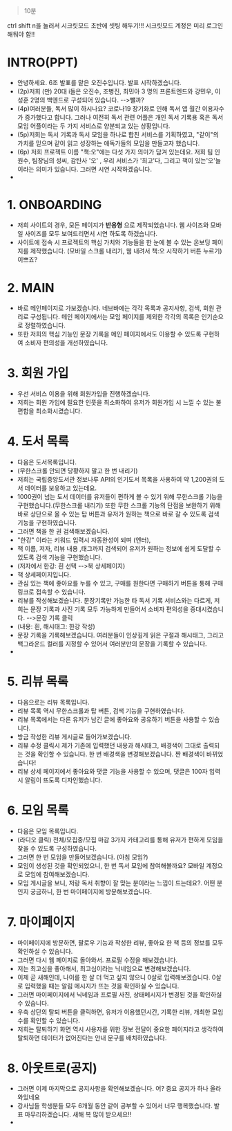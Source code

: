 >10분

ctrl shift n을 눌러서 시크릿모드 초반에 셋팅 해두기!!!
시크릿모드 계정은 미리 로그인 해둬야 함!! 


# INTRO(PPT)

- 안녕하세요.  6조 발표를 맡은 오진수입니다. 발표 시작하겠습니다.
- (2p)저희 (만) 20대 i들은 오진수, 조병진, 최민아 3 명의 프론트엔드와 강민우, 이성훈 2명의 백엔드로 구성되어 있습니다. -->뺄까? 
- (4p)여러분들, 독서 많이 하시나요? 코로나19 장기화로 인해 독서 앱 월간 이용자수가 증가했다고 합니다. 그러나 여전히 독서 관련 어플은 개인 독서 기록용 혹은 독서 모임 어플이라는 두 가지 서비스로 양분되고 있는 상황입니다.
- (5p)저희는 독서 기록과 독서 모임을  하나로 합친 서비스를 기획하였고, "같이"의 가치를 믿으며 같이 읽고 성장하는 애독가들의 모임을 만들고자 했습니다.
- (6p) 저희 프로젝트 이름 "책:오"에는 다섯 가지 의미가 담겨 있는데요. 저희 팀 인원수, 팀장님의 성씨, 감탄사 '오' , 우리 서비스가 '최고'다, 그리고 책이 있는'오'늘이라는 의미가 있습니다. 그러면 시연 시작하겠습니다.
- 

# 1. ONBOARDING

- 저희 사이트의 경우, 모든 페이지가 **반응형** 으로 제작되었습니다. 웹 사이즈와 모바일 사이즈를 모두 보여드리면서 시연 하도록 하겠습니다. 
- 사이트에 접속 시 프로젝트의 핵심 가치와 기능들을 한 눈에 볼 수 있는 온보딩 페이지를 제작했습니다. (모바일 스크롤 내리기, 웹 내려서 책:오 시작하기 버튼 누르기) 이쁘죠?

# 2. MAIN

-  바로 메인페이지로 가보겠습니다. 네브바에는 각각 목록과 공지사항, 검색, 회원 관리로 구성됩니다. 메인 페이지에서는 모임 페이지를 제외한 각각의 목록은 인기순으로 정렬하였습니다. 
- 또한 저희의 핵심 기능인 문장 기록을 메인 페이지에서도 이용할 수 있도록 구현하여 소비자 편의성을 개선하였습니다. 


# 3. 회원 가입

- 우선 서비스 이용을 위해 회원가입을 진행하겠습니다.
- 저희는 회원 가입에 필요한 인풋을 최소화하여 유저가 회원가입 시 느낄 수 있는 불편함을 최소화시켰습니다. 

# 4. 도서 목록

- 다음은 도서목록입니다. 
- (무한스크롤 안되면 당황하지 말고 한 번 내리기)
- 저희는 국립중앙도서관 정보나루 API의 인기도서 목록을 사용하여 약 1,200권의 도서 데이터를 보유하고 있는데요.
- 1000권이 넘는 도서 데이터를 유저들이 편하게 볼 수 있기 위해 무한스크롤 기능을 구현했습니다.(무한스크롤 내리기) 또한 무한 스크롤 기능의 단점을 보완하기 위해 바로 상단으로 올 수 있는 탑 버튼과 유저가 원하는 책으로 바로 갈 수 있도록 검색 기능을 구현하였습니다. 
- 그러면 책을 한 권 검색해보겠습니다.
- "한강" 이라는 키워드 입력시 자동완성이 되며 (엔터),
- 책 이름, 저자, 리뷰 내용 ,태그까지 검색되어 유저가 원하는 정보에 쉽게 도달할 수 있도록 검색 기능을 구현했습니다. 
- (저자에서 한강: 흰 선택 -->북 상세페이지)
- 책 상세페이지입니다.
- 관심 있는 책에 좋아요를 누를 수 있고, 구매를 원한다면 구매하기 버튼을 통해 구매 링크로 접속할 수 있습니다. 
- 리뷰를 작성해보겠습니다. 문장기록만 가능한 타 독서 기록 서비스와는 다르게, 저희는 문장 기록과 사진 기록 모두 가능하게 만들어서 소비자 편의성을 증대시켰습니다. -->문장 기록 클릭 
- (내용: 흰, 해시태그: 한강 작성)
- 문장 기록을 기록해보겠습니다. 여러분들이 인상깊게 읽은 구절과 해시태그, 그리고 백그라운드 컬러를 지정할 수 있어서 여러분만의 문장을 기록할 수 있습니다. 
- 
# 5. 리뷰 목록

- 다음으로는 리뷰 목록입니다.
- 리뷰 목록 역시 무한스크롤과 탑 버튼, 검색 기능을 구현하였습니다.
- 리뷰 목록에서는 다른 유저가 남긴 글에 좋아요와 공유하기 버튼을 사용할 수 있습니다. 
- 방금 작성한 리뷰 게시글로 들어가보겠습니다.
- 리뷰 수정 클릭시 제가 기존에 입력했던 내용과 해시태그, 배경색이 그대로 출력되는 것을 확인할 수 있습니다. 한 번 배경색을 변경해보겠습니다. 짠 배경색이 바뀌었습니다! 
- 리뷰 상세 페이지에서  좋아요와 댓글 기능을 사용할 수 있으며, 댓글은 100자 입력시 알림이 뜨도록 디자인했습니다.  

# 6. 모임 목록

- 다음은 모임 목록입니다.
- (라디오 클릭) 전체/모집중/모집 마감 3가지 카테고리를 통해 유저가 편하게 모임을 찾을 수 있도록 구성하였습니다. 
- 그러면 한 번 모임을 만들어보겠습니다. (아침 모임?)
- 모임이 생성된 것을 확인되었으니, 한 번 독서 모임에 참여해볼까요? 모바일 계정으로 모임에 참여해보겠습니다.
- 모임 게시글을 보니, 저랑 독서 취향이 잘 맞는 분이라는 느낌이 드는데요?. 어떤 분인지 궁금하니, 한 번 마이페이지에 방문해보겠습니다. 

# 7. 마이페이지

- 마이페이지에 방문하면, 팔로우 기능과 작성한 리뷰, 좋아요 한 책 등의 정보를 모두 확인하실 수 있습니다. 
- 그러면 다시 웹 페이지로 돌아와서. 프로필 수정을 해보겠습니다.
- 저는 최고심을 좋아해서, 최고심이라는 닉네임으로 변경해보겠습니다. 
- 이제 곧 새해인데, 나이를 한 살 더 먹고 싶지 않으니 0살로 입력해보겠습니다. 0살로 입력했을 때는 알림 메시지가 뜨는 것을 확인하실 수 있습니다. 
- 그러면 마이페이지에서 닉네임과 프로필 사진, 상태메시지가 변경된 것을 확인하실 수 있습니다. 
- 우측 상단의 탈퇴 버튼을 클릭하면, 유저가 이용했던시간, 기록한 리뷰, 개최한 모임 수를 확인할 수 있습니다.
- 저희는 탈퇴하기 화면 역시 사용자를 위한 정보 전달이 중요한 페이지라고 생각하여 탈퇴하면 데이터가 없어진다는 안내 문구를 배치하였습니다. 

# 8. 아웃트로(공지)

- 그러면 이제 마지막으로 공지사항을 확인해보겠습니다. 어? 중요 공지가 하나 올라와있네요
- 강사님들 학생분들 모두 6개월 동안 같이 공부할 수 있어서 너무 행복했습니다. 발표 마무리하겠습니다. 새해 복 많이 받으세요!! 
- 



